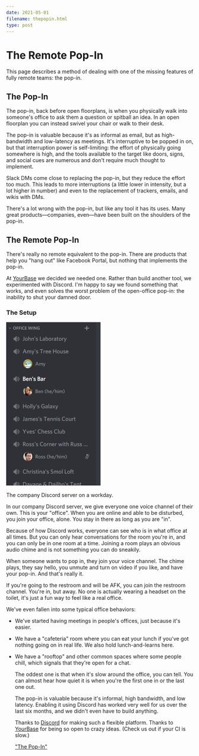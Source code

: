 ```yaml
---
date: 2021-05-01
filename: thepopin.html
type: post
---
```


# The Remote Pop-In

This page describes a method of dealing with one of the missing features of
fully remote teams: the pop-in.

## The Pop-In

The pop-in, back before open floorplans, is when you physically walk into
someone's office to ask them a question or spitball an idea. In an open
floorplan you can instead swivel your chair or walk to their desk.

The pop-in is valuable because it's as informal as email, but as
high-bandwidth and low-latency as meetings. It's interruptive to be popped in
on, but that interruption power is self-limiting: the effort of physically
going somewhere is high, and the tools available to the target like doors,
signs, and social cues are numerous and don't require much thought to
implement.

Slack DMs come close to replacing the pop-in, but they reduce the effort too
much. This leads to more interruptions (a little lower in intensity, but a lot
higher in number) and even to the replacement of trackers, emails, and wikis
with DMs.

There's a lot wrong with the pop-in, but like any tool it has its uses. Many
great products&mdash;companies, even&mdash;have been built on the shoulders of
the pop-in.

## The Remote Pop-In

There's really no remote equivalent to the pop-in. There are products that
help you "hang out" like Facebook Portal, but nothing that implements the
pop-in.

At [YourBase](https://yourbase.io) we decided we needed one. Rather
than build another tool, we experimented with Discord. I'm happy to say we
found something that works, and even solves the worst problem of the
open-office pop-in: the inability to shut your damned door.

### The Setup

![A screenshot of a Discord server with several voice channels, some empty, some having one person in them.](/img/thepopin-0-dark.png)

The company Discord server on a workday.

In our company Discord server, we give everyone one voice channel of their
own. This is your "office". When you are online and able to be disturbed, you
join your office, alone. You stay in there as long as you are "in".

Because of how Discord works, everyone can see who is in what office at all
times. But you can only hear conversations for the room you're in, and you can
only be in one room at a time. Joining a room plays an obvious audio chime and
is not something you can do sneakily.

When someone wants to pop in, they join your voice channel. The chime plays,
they say hello, you unmute and turn on video if you like, and have your
pop-in. And that's really it.

If you're going to the restroom and will be AFK, you can join the restroom
channel. You're in, but away. No one is actually wearing a headset on the
toilet, it's just a fun way to feel like a real office.

We've even fallen into some typical office behaviors:

- We've started having meetings in people's offices, just because it's easier.
- We have a "cafeteria" room where you can eat your lunch if you've got nothing going on in real life. We also hold lunch-and-learns here.
- We have a "rooftop" and other common spaces where some people chill, which
  signals that they're open for a chat.

  The oddest one is that when it's slow around the office, you can tell. You can
  almost hear how quiet it is when you're the first one in or the last one out.

  The pop-in is valuable because it's informal, high bandwidth, and low latency.
  Enabling it using Discord has worked very well for us over the last six
  months, and we didn't even have to build anything.

  Thanks to <a href="https://discordapp.com">Discord</a> for making such a
  flexible platform. Thanks to <a href="https://yourbase.io">YourBase</a> for
  being so open to crazy ideas. (Check us out if your CI is slow.)

  ["The Pop-In"](https://www.youtube.com/watch?v=KzOv2jrC1I8)
